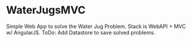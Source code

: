 WaterJugsMVC
============
Simple Web App to solve the Water Jug Problem.
Stack is WebAPI + MVC w/ AngularJS. 
ToDo: Add Datastore to save solved problems.

